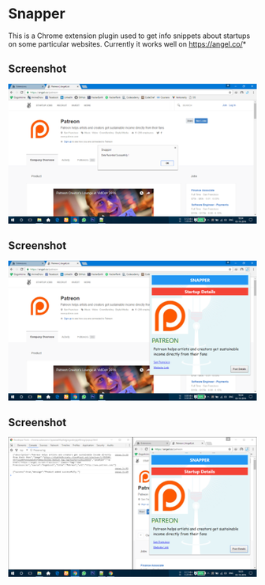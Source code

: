 # Snapper
This is a Chrome extension plugin used to get info snippets about startups on some particular websites.
Currently it works well on  https://angel.co/*

## Screenshot
![alt tag](Screenshot1.jpg)

## Screenshot
![alt tag](Screenshot2.jpg)

## Screenshot
![alt tag](Post.jpg)
